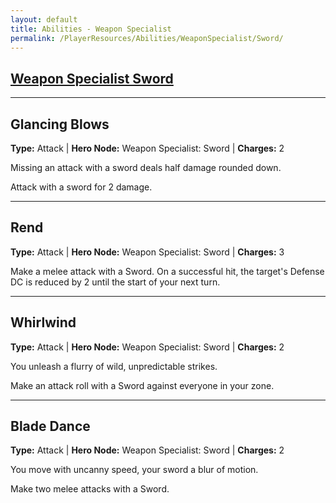 ```yaml
---
layout: default
title: Abilities - Weapon Specialist
permalink: /PlayerResources/Abilities/WeaponSpecialist/Sword/
---
```

## [Weapon Specialist Sword](#Sword)

------------------------------------------------
## Glancing Blows
**Type:** Attack
 | **Hero Node:** Weapon Specialist: Sword
 | **Charges:** 2

Missing an attack with a sword deals half damage rounded down.

Attack with a sword for 2 damage.

------------------------------------------------
## Rend
**Type:** Attack
 | **Hero Node:** Weapon Specialist: Sword
 | **Charges:** 3

Make a melee attack with a Sword. On a successful hit, the target's Defense DC is reduced by 2 until the start of your next turn.

------------------------------------------------
## Whirlwind
**Type:** Attack
 | **Hero Node:** Weapon Specialist: Sword
 | **Charges:** 2

You unleash a flurry of wild, unpredictable strikes.

Make an attack roll with a Sword against everyone in your zone.

------------------------------------------------
## Blade Dance
**Type:** Attack
 | **Hero Node:** Weapon Specialist: Sword
 | **Charges:** 2

You move with uncanny speed, your sword a blur of motion.

Make two melee attacks with a Sword.